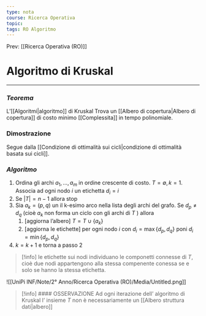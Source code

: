 ```yaml
---
type: nota
course: Ricerca Operativa
topic: 
tags: RO Algoritmo
---
```


Prev: [[Ricerca Operativa (RO)]]

# Algoritmo di Kruskal
---


### *Teorema*

L’[[Algoritmi|algoritmo]] di Kruskal Trova un [[Albero di copertura|Albero di copertura]] di costo minimo [[Complessita]] in tempo polinomiale.

### Dimostrazione

Segue dalla [[Condizione di ottimalità sui cicli|condizione di ottimalità basata sui cicli]].

### *Algoritmo*

1. Ordina gli archi $a_1,\dots,a_m$ in ordine crescente di costo. $T = \emptyset ,k=1$. Associa ad ogni nodo $i$ un etichetta $d_i=i$
2. Se $|T| = n-1$ allora stop
3. Sia $a_k = (p,q)$ un il k-esimo arco nella lista degli archi del grafo.
Se $d_p \not= d_q$ (cioè $a_k$ non forma un ciclo con gli archi di $T$ ) allora
    1. [aggiorna l’albero] $T = T \cup \{ a_k\}$
    2. [aggiorna le etichette] per ogni nodo $i$  con $d_i = \max\{d_p,d_q\}$ poni $d_i = \min\{d_p,d_q\}$
4. $k=k+1$   e torna a passo 2


>[!info]
le etichette sui nodi individuano le componetti connesse di $T$, cioè due nodi appartengono alla stessa compenente conessa se e solo se hanno la stessa etichetta.





![[UniPi INF/Note/2° Anno/Ricerca Operativa (RO)/Media/Untitled.png]]


>[!info] #### OSSERVAZIONE
>Ad ogni iterazione dell’ algoritmo di Kruskal l’ insieme $T$ non è necessariamente un [[Albero struttura dati|albero]]